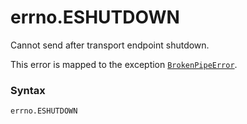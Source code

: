 # errno.ESHUTDOWN

Cannot send after transport endpoint shutdown.

This error is mapped to the exception [`BrokenPipeError`](../../exceptions/BrokenPipeError.md).

### Syntax

```python
errno.ESHUTDOWN
```

